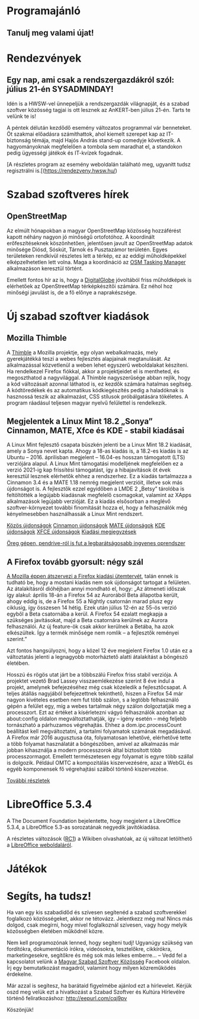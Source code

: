 # Programajánló

## Tanulj meg valami újat!

# Rendezvények

## Egy nap, ami csak a rendszergazdákról szól: július 21-én SYSADMINDAY! 

Idén is a HWSW-vel ünnepeljük a rendszergazdák világnapját, és a szabad szoftver közösség tagjai is ott lesznek az AnKERT-ben július 21-én. Tarts te velünk te is!

A péntek délután kezdődő esemény változatos programmal vár benneteket. Öt szakmai előadásra számíthattok, ahol kiemelt szerepet kap az IT-biztonság témája, majd Hajós András stand-up comedyje következik. A hagyományoknak megfelelően a tombola sem maradhat el, a standokon pedig ügyességi játékok és IT-kvízek fogadnak.

[A részletes program az esemény weboldalán található meg, ugyanitt tudsz regisztrálni is.[(https://rendezveny.hwsw.hu/)

# Szabad szoftveres hírek

## OpenStreetMap

Az elmúlt hónapokban a magyar OpenStreetMap közösség hozzáférést kapott néhány nagyon jó minőségű ortofotóhoz. A koordinált erőfeszítéseknek köszönhetően, jelentősen javult az OpenStreetMap adatok minősége Diósd, Sóskút, Tárnok és Pusztazámor területén. Egyes területeken rendkívül részletes lett a térkép, ez az eddigi műholdképekkel elképzelhetetlen lett volna. Maga a koordináció az [OSM Tasking Manager](http://tasks.osm.grin.hu/) alkalmazáson keresztül történt.

Emellett fontos hír az is, hogy a [DigitalGlobe](https://wiki.openstreetmap.org/wiki/DigitalGlobe) jóvoltából friss műholdképek is elérhetőek az OpenStreetMap térképkészítői számára. Ez néhol hoz minőségi javulást is, de a fő előnye a naprakészsége.

##

##

# Új szabad szoftver kiadások

## Mozilla Thimble

A [Thimble](https://thimble.mozilla.org/hu/) a Mozilla projektje, egy olyan webalkalmazás, mely gyerekjátékká teszi a webes fejlesztés alapjainak megtanulását. Az alkalmazással közvetlenül a weben lehet egyszerű weboldalakat készíteni. Ha rendelkezel Firefox fiókkal, akkor a projektjeidet el is mentheted, és megoszthatod a nagyvilággal. A Thimble nagyszerűsége abban rejlik, hogy a kód változásait azonnal láthatod is, ez kezdők számára hatalmas segítség. A kódtöredékek és az automatikus kódkiegészítés pedig a haladóknak is hasznossá teszik az alkalmazást, CSS stílusok próbálgatására tökéletes. A program ráadásul teljesen magyar nyelvű felülettel is rendelkezik.

## Megjelentek a Linux Mint 18.2 „Sonya” Cinnamon, MATE, Xfce és KDE - stabil kiadásai

A Linux Mint fejlesztő csapata büszkén jelenti be a Linux Mint 18.2 kiadását, amely a Sonya nevet kapta. Ahogy a 18-as kiadás is, a 18.2-es kiadás is az Ubuntu – 2016. áprilisban megjelent – 16.04-es hosszan támogatott (LTS) verziójára alapul. A Linux Mint támogatási modelljének megfelelően ez a verzió 2021-ig kap frissítési támogatást, így a hibajavítások öt évek keresztül lesznek elérhetők ehhez a rendszerhez.
Ez a kiadás tartalmazza a Cinnamon 3.4 és a MATE 1.18 nemrég megjelent verzióit, illetve sok más újdonságot is. A fejlesztők ezzel egyidőben a LMDE 2 „Betsy” tárolóba is feltöltötték a legújabb kiadásnak megfelelő csomagokat, valamint az XApps alkalmazások legújabb verzióját. Ez a kiadás elsősorban a meglévő szoftver-környezet további finomítását hozza el, hogy a felhasználók még kényelmesebben használhassák a Linux Mint rendszert.

[Közös újdonságok](https://linuxmint.hu/sugo/kozos-ujdonsagok-1)
[Cinnamon újdonságok](https://linuxmint.hu/sugo/cinnamon-ujdonsagok-2)
[MATE újdonságok](https://linuxmint.hu/sugo/mate-ujdonsagok)
[KDE újdonságok](https://linuxmint.hu/sugo/kde-ujdonsagok)
[XFCE újdonságok](https://linuxmint.hu/sugo/xfce-ujdonsagok)
[Kiadási megjegyzések](https://linuxmint.hu/sugo/kiadasi-megjegyzesek-1)

[Öreg gépen, pendrive-ról is fut a legbarátságosabb ingyenes oprendszer](http://www.hirado.hu/2017/07/18/oreg-gepen-pendrive-rol-is-fut-a-legbaratsagosabb-ingyenes-oprendszer/)

## A Firefox tovább gyorsult: négy szál

[A Mozilla éppen átszervezi a Firefox kiadási ütemtervét](https://itcafe.hu/hir/mozilla_firefox_kiadasi_ciklus.html), talán ennek is tudható be, hogy a mostani kiadás nem sok újdonságot tartogat a felületen. Az átalakításról dióhéjban annyi mondható el, hogy: „Az átmeneti időszak így alakul: április 18-án a Firefox 54 az Aurorából Beta állapotba került, ahogy eddig is, de a Firefox 55 a Nightly csatornán marad plusz egy ciklusig, így összesen 14 hétig. Ezek után július 12-én az 55-ös verzió egyből a Beta csatornába a kerül. A Firefox 54 ezalatt megkapja a szükséges javításokat, majd a Beta csatornára kerülnek az Aurora felhasználói. Az új feature-ök csak akkor kerülnek a Betába, ha azok elkészültek. Így a termék minősége nem romlik – a fejlesztők reményei szerint.”

Azt fontos hangsúlyozni, hogy a közel 12 éve megjelent Firefox 1.0 után ez a változtatás jelenti a legnagyobb motorháztető alatti átalakítást a böngésző életében.

Hosszú és rögös utat járt be a többszálú Firefox friss stabil verziója. A projektet vezető Brad Lassey visszaemlékezése szerint 8 éve indul a projekt, amelynek befejezéséhez még csak közeledik a fejlesztőcsapat. A teljes átállás nagyjából befejezettnek tekinthető, hiszen a Firefox 54 már nagyon kivételes esetben nem fut több szálon, s a legtöbb felhasználó gépén a felület egy, míg a webes tartalmak négy szálon dolgoztatják meg a processzort. Ezt az értéket a kísérletezni vágyó felhasználók azonban az about:config oldalon megváltoztathatják, így – igény esetén – még feljebb tornászható a párhuzamos végrehajtás. Ehhez a dom.ipc.processCount beállítást kell megváltoztatni, a tartalmi folyamatok számának megadásával. A Firefox már 2016 augusztusa óta, folyamatosan lehetővé, elérhetővé tette a több folyamat használatát a böngészőben, amivel az alkalmazás már jobban kihasználja a modern processzorok által biztosított több processzormagot. Emellett természetesen egy folyamat is egyre több szállal is dolgozik. Például OMTC a kompozitálás kiszervezésére, azaz a WebGL és egyéb komponensek fő végrehajtási szálból történő kiszervezése.

[További részletek](https://itcafe.hu/hir/mozilla_firefox_54.html)

# LibreOffice 5.3.4

A The Document Foundation bejelentette, hogy megjelent a LibreOffice 5.3.4, a LibreOffice 5.3-as sorozatának negyedik javítókiadása.

A részletes változások ([RC1](https://wiki.documentfoundation.org/Releases/5.3.4/RC1)) a Wikiben olvashatóak, az új változat letölthető a [LibreOffice weboldaláról](http://hu.libreoffice.org/letoeltes/?version=5.3.4&lang=hu).


# Játékok

## 

# Segíts, ha tudsz!

Ha van egy kis szabadidőd és szívesen segítenéd a szabad szoftverekkel foglalkozó közösségeket, akkor ne tétovázz. Jelentkezz még ma! Nincs más dolgod, csak megírni, hogy mivel foglalkoznál szívesen, vagy hogy melyik közösségben életében működnél közre.

Nem kell programozónak lenned, hogy segíteni tudj! Ugyanúgy szükség van fordítókra, dokumentáció írókra, videósokra, tesztelőkre, cikkírókra, marketingesekre, segítőkre és még sok más lelkes emberre... – Vedd fel a kapcsolatot velünk a [Magyar Szabad Szoftver Közösség](https://www.facebook.com/groups/szabadszoftver) Facebook oldalon. Írj egy bemutatkozást magadról, valamint hogy milyen közreműködés érdekelne.

Már azzal is segítesz, ha barátaid figyelmébe ajánlod ezt a hírlevelet. Kérjük oszd meg velük ezt a hivatkozást a Szabad Szoftver és Kultúra Hírlevélre történő feliratkozáshoz: http://eepurl.com/cqj9pv

Köszönjük!

